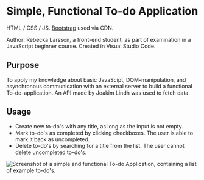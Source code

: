 # Simple, Functional To-do Application
HTML / CSS / JS. [Bootstrap](https://getbootstrap.com/) used via CDN.

Author: Rebecka Larsson, a front-end student, as part of examination in a JavaScript beginner course.
Created in Visual Studio Code.

## Purpose
To apply my knowledge about basic JavaScipt, DOM-manipulation, and asynchronous communication with an external server to build a functional To-do-application. An API made by Joakim Lindh was used to fetch data.

## Usage
- Create new to-do's with any title, as long as the input is not empty.
- Mark to-do's as completed by clicking checkboxes. The user is able to mark it back as uncompleted.
- Delete to-do's by searching for a title from the list. The user cannot delete uncompleted to-do's.

![Screenshot of a simple and functional To-do Application, containing a list of example to-do's.](https://github.com/user-attachments/assets/165c568a-b8c5-4ce2-8034-002a403ab7b7)


